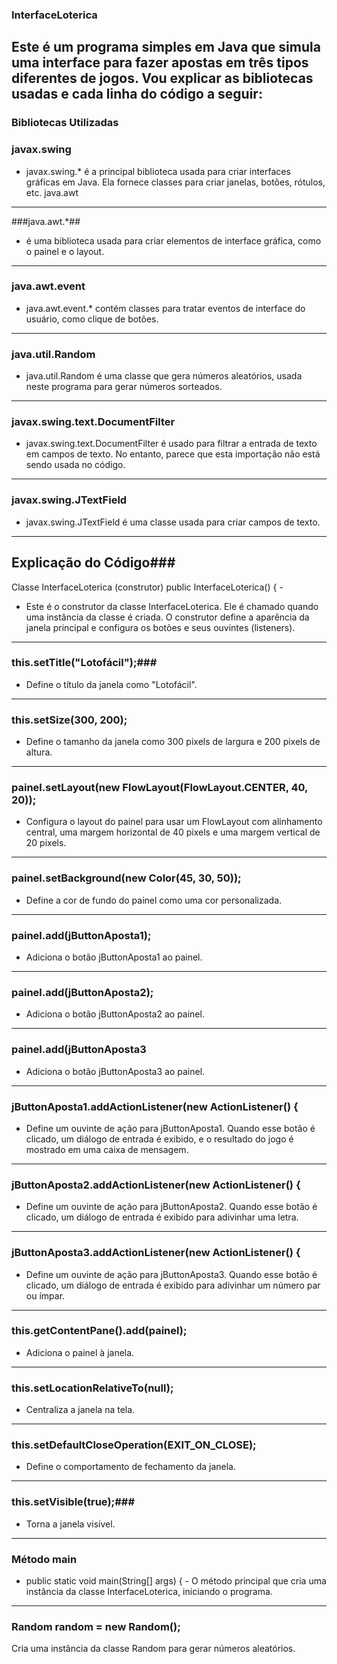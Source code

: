 ### InterfaceLoterica ### 

Este é um programa simples em Java que simula uma interface para fazer apostas em três tipos diferentes de jogos. Vou explicar as bibliotecas usadas e cada linha do código a seguir:
------------------------------------------------------------------------------------------------------------------------------------------------------------------------------------------

### Bibliotecas Utilizadas ### 

  ### javax.swing ###
* javax.swing.* é a principal biblioteca usada para criar interfaces gráficas em Java. Ela fornece classes para criar janelas, botões, rótulos, etc.
java.awt
-----------------------------------------------------------------------------------------------------------------------------------------------------------------------------------------
###java.awt.*## 
* é uma biblioteca usada para criar elementos de interface gráfica, como o painel e o layout.
 ---------------------------------------------------------------------------------------------------------------------------------------------------------------------------------------
### java.awt.event ###
* java.awt.event.* contém classes para tratar eventos de interface do usuário, como clique de botões.
-----------------------------------------------------------------------------------------------------------------------------------------------------------------------------------------
### java.util.Random ###
* java.util.Random é uma classe que gera números aleatórios, usada neste programa para gerar números sorteados.
-----------------------------------------------------------------------------------------------------------------------------------------------------------------------------------------
### javax.swing.text.DocumentFilter ### 
* javax.swing.text.DocumentFilter é usado para filtrar a entrada de texto em campos de texto. No entanto, parece que esta importação não está sendo usada no código.
-----------------------------------------------------------------------------------------------------------------------------------------------------------------------------------------
### javax.swing.JTextField ###
* javax.swing.JTextField é uma classe usada para criar campos de texto.
-----------------------------------------------------------------------------------------------------------------------------------------------------------------------------------------
## Explicação do Código### 
Classe InterfaceLoterica (construtor)
public InterfaceLoterica() { - 

* Este é o construtor da classe InterfaceLoterica. Ele é chamado quando uma instância da classe é criada. O construtor define a aparência da janela principal e configura os botões e seus ouvintes (listeners).
-----------------------------------------------------------------------------------------------------------------------------------------------------------------------------------------

### this.setTitle("Lotofácil");### 
*  Define o título da janela como "Lotofácil".
-----------------------------------------------------------------------------------------------------------------------------------------------------------------------------------------
### this.setSize(300, 200); ### 
*  Define o tamanho da janela como 300 pixels de largura e 200 pixels de altura.
-----------------------------------------------------------------------------------------------------------------------------------------------------------------------------------------
### painel.setLayout(new FlowLayout(FlowLayout.CENTER, 40, 20)); ###

* Configura o layout do painel para usar um FlowLayout com alinhamento central, uma margem horizontal de 40 pixels e uma margem vertical de 20 pixels.
-----------------------------------------------------------------------------------------------------------------------------------------------------------------------------------------
### painel.setBackground(new Color(45, 30, 50)); ###
* Define a cor de fundo do painel como uma cor personalizada.
-----------------------------------------------------------------------------------------------------------------------------------------------------------------------------------------
### painel.add(jButtonAposta1); ###
* Adiciona o botão jButtonAposta1 ao painel.
-----------------------------------------------------------------------------------------------------------------------------------------------------------------------------------------
### painel.add(jButtonAposta2); ###
* Adiciona o botão jButtonAposta2 ao painel.
-----------------------------------------------------------------------------------------------------------------------------------------------------------------------------------------

###  painel.add(jButtonAposta3 ###
* Adiciona o botão jButtonAposta3 ao painel.
-----------------------------------------------------------------------------------------------------------------------------------------------------------------------------------------

### jButtonAposta1.addActionListener(new ActionListener() { ###

* Define um ouvinte de ação para jButtonAposta1. Quando esse botão é clicado, um diálogo de entrada é exibido, e o resultado do jogo é mostrado em uma caixa de mensagem.
-----------------------------------------------------------------------------------------------------------------------------------------------------------------------------------------
### jButtonAposta2.addActionListener(new ActionListener() { ###
* Define um ouvinte de ação para jButtonAposta2. Quando esse botão é clicado, um diálogo de entrada é exibido para adivinhar uma letra.
-----------------------------------------------------------------------------------------------------------------------------------------------------------------------------------------
### jButtonAposta3.addActionListener(new ActionListener() { ###
* Define um ouvinte de ação para jButtonAposta3. Quando esse botão é clicado, um diálogo de entrada é exibido para adivinhar um número par ou ímpar.
-----------------------------------------------------------------------------------------------------------------------------------------------------------------------------------------
### this.getContentPane().add(painel); ###
* Adiciona o painel à janela.
-----------------------------------------------------------------------------------------------------------------------------------------------------------------------------------------
### this.setLocationRelativeTo(null); ###
* Centraliza a janela na tela.
-----------------------------------------------------------------------------------------------------------------------------------------------------------------------------------------
### this.setDefaultCloseOperation(EXIT_ON_CLOSE); ###
* Define o comportamento de fechamento da janela.
-----------------------------------------------------------------------------------------------------------------------------------------------------------------------------------------
### this.setVisible(true);### 
* Torna a janela visível.

----------------------------------------------------------------------------------------------------------------------------------------------------------------------------------------

### Método main ### 
* public static void main(String[] args) { - O método principal que cria uma instância da classe InterfaceLoterica, iniciando o programa.
 ----------------------------------------------------------------------------------------------------------------------------------------------------------------------------------------
 ### Random random = new Random(); ###
 Cria uma instância da classe Random para gerar números aleatórios.

  
